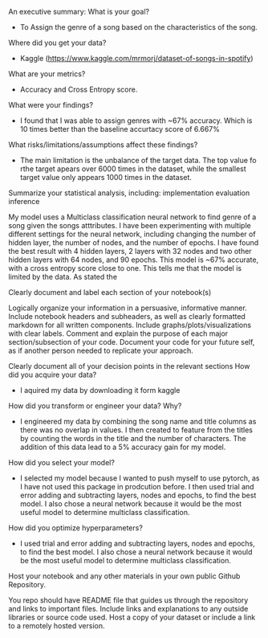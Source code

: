 An executive summary:
What is your goal?
* To Assign the genre of a song based on the characteristics of the song. 

Where did you get your data?
* Kaggle (https://www.kaggle.com/mrmorj/dataset-of-songs-in-spotify)

What are your metrics?
* Accuracy and Cross Entropy score.

What were your findings?
* I found that I was able to assign genres with ~67% accuracy. Which is 10 times better than the baseline accurtacy 
  score of 6.667%
  
What risks/limitations/assumptions affect these findings?
* The main limitation is the unbalance of the target data.  The top value fo rthe target apears over 6000 times in the 
dataset, while the smallest target value only appears 1000 times in the dataset.  

Summarize your statistical analysis, including:
implementation
evaluation
inference

My model uses a Multiclass classification neural network to find genre of a song given the songs atttributes. I have been 
experimenting with multiple different settings for the neural network, including changing the number of hidden layer, 
the number of nodes, and the number of epochs. I have found the best result with 4 hidden layers, 2 layers with 32 nodes
and two other hidden layers with 64 nodes, and 90 epochs. This model is ~67% accurate, with a cross entropy score close 
to one.   This tells me that the model is limited by the data. As stated the 

Clearly document and label each section of your notebook(s)

Logically organize your information in a persuasive, informative manner.
Include notebook headers and subheaders, as well as clearly formatted markdown for all written components.
Include graphs/plots/visualizations with clear labels.
Comment and explain the purpose of each major section/subsection of your code.
Document your code for your future self, as if another person needed to replicate your approach.


Clearly document all of your decision points in the relevant sections
How did you acquire your data?
* I aquired my data by downloading it form kaggle

How did you transform or engineer your data? Why?
* I engineered my data by combining the song name and title columns as there was no overlap in values. I then created to 
feature from the titles by counting the words in the title and the number of characters. The addition of this data lead
to a 5% accuracy gain for my model.
  
How did you select your model?
* I selected my model because I wanted to push myself to use pytorch, as I have not used this package in prodcution 
  before. I then used trial and error adding and subtracting layers, nodes and epochs, to find the best model. I also 
  chose a neural network because it would be the most useful model to determine multiclass classification.
  

How did you optimize hyperparameters?
* I used trial and error adding and subtracting layers, nodes and epochs, to find the best model. I also 
  chose a neural network because it would be the most useful model to determine multiclass classification.

Host your notebook and any other materials in your own public Github Repository.

You repo should have README file that guides us through the repository and links to important files.
Include links and explanations to any outside libraries or source code used.
Host a copy of your dataset or include a link to a remotely hosted version.